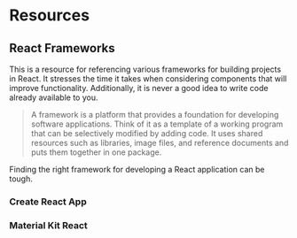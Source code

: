 Resources
=========



React Frameworks
----------------

This is a resource for referencing various frameworks for building projects in React. It stresses
the time it takes when considering components that will improve functionality. Additionally, it is
never a good idea to write code already available to you.

> A framework is a platform that provides a foundation for developing software
> applications. Think of it as a template of a working program that can be
> selectively modified by adding code. It uses shared resources such as libraries,
> image files, and reference documents and puts them together in one package.

Finding the right framework for developing a React application can be tough.


### Create React App


### Material Kit React


